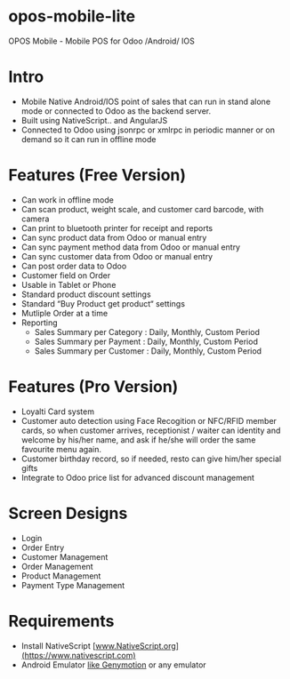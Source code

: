 # opos-mobile-lite
OPOS Mobile - Mobile POS for Odoo /Android/ IOS

# Intro
* Mobile Native Android/IOS point of sales that can run in stand alone mode or connected to Odoo as the backend server.
* Built using NativeScript.. and AngularJS
* Connected to Odoo using jsonrpc or xmlrpc in periodic manner or on demand so it can run in offline mode

# Features (Free Version)
* Can work in offline mode
* Can scan product, weight scale, and customer card barcode, with camera
* Can print to bluetooth printer for receipt and reports
* Can sync product data from Odoo or manual entry
* Can sync payment method data from Odoo or manual entry
* Can sync customer data from Odoo or manual entry
* Can post order data to Odoo
* Customer field on Order
* Usable in Tablet or Phone
* Standard product discount settings
* Standard “Buy Product get product“ settings
* Mutliple Order at a time
* Reporting
   * Sales Summary per Category : Daily, Monthly, Custom Period
   * Sales Summary per Payment : Daily, Monthly, Custom Period
   * Sales Summary per Customer : Daily, Monthly, Custom Period

# Features (Pro Version)
* Loyalti Card system
* Customer auto detection using Face Recogition or NFC/RFID member cards, so when customer arrives, receptionist / waiter can identity and welcome by his/her name, and ask if he/she will order the same favourite menu again.
* Customer birthday record, so if needed, resto can give him/her special gifts
* Integrate to Odoo price list for advanced discount management

# Screen Designs
* Login
* Order Entry
* Customer Management
* Order Management
* Product Management
* Payment Type Management

# Requirements
* Install NativeScript [www.NativeScript.org](https://www.nativescript.com)
* Android Emulator [like Genymotion](https://www.genymotion.com) or any emulator
